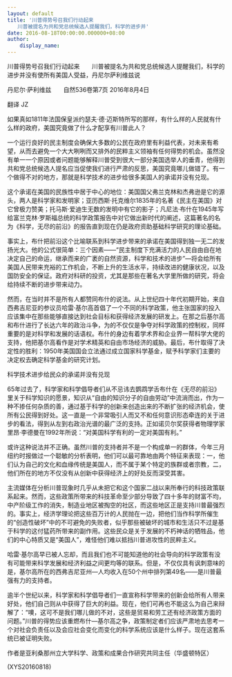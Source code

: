 ```yaml
---
layout: default
title: '川普得势号召我们行动起来
　　川普被提名为共和党总统候选人提醒我们，科学的进步并'
date: 2016-08-18T00:00:00.000000+08:00
author:
    display_name: 
---
```


川普得势号召我们行动起来　　川普被提名为共和党总统候选人提醒我们，科学的进步并没有使所有美国人受益，丹尼尔萨利维兹说

丹尼尔·萨利维兹　　自然536卷第7页 2016年8月4日

翻译 JZ

如果真如1811年法国保皇派约瑟夫·德·迈斯特所写的那样，有什么样的人民就有什么样的政府，美国究竟做了什么才配享有川普此人？

一个运行良好的民主制度会确保大多数的公民在政府里有利益代表，对未来有希望，从而去避免一个大大咧咧而又排外的民粹主义领袖有任何得势的机会。虽然没有单一一个原因或者问题能够解释川普受到很大一部分美国选举人的垂青，他得到共和党总统候选人提名应当促使我们进行严肃的反思，美国究竟哪儿做错了。有一个做得不对的地方，那就是科学技术的进步给很多美国人的承诺并没有兑现。

这个承诺在美国的民族性中居于中心的地位：美国国父弗兰克林和杰弗逊是它的源头，两人是科学家和发明家；亚历西斯·托克维尔1835年的名著《民主在美国》对它曾极力赞美；托马斯·爱迪生无数的发明中有它的影子；凡尼法·布什在1945年写给富兰克林·罗斯福总统的科学政策报告中对它做出新时代的阐述，这篇著名的名为《科学，无尽的前沿》的报告直到现在仍是政府资助基础科学研究的理论基础。

事实上，布什把前沿这个比喻联系到科学进步带来的承诺在美国得到独一无二的发扬光大。他的公式很简单：三个因素——“民主制度下充满活力的人民自由自在地决定自己的命运，继承而来的广袤的自然资源，科学和技术的进步”—将会给所有美国人民带来充裕的工作机会，不断上升的生活水平，持续改进的健康状况，以及国防安全的保证。政府对科研的投资，尤其是那些在著名大学里所做的研究，将会给持续不断的进步带来动力。

然而，在当时并不是所有人都赞同布什的说法。从上世纪四十年代初期开始，来自西弗吉尼亚的参议员哈雷·基尔高首倡了一个不同的科学政策，他主张国家的投入应该集中在那些能够直接达到社会目标和获得经济发展的研发上。在那之后基尔高和布什进行了长达六年的政治斗争，为的不仅仅是争夺对科学政策的控制权，同样重要的是对科学和发展的话语权。布什的身边有着学术界和企业界一帮科学大佬的支持，他把基尔高看作是对学术精英和自由市场经济的威胁。最后，布什取得了决定性的胜利：1950年美国国会立法通过成立国家科学基金，赋予科学家们主要的决定权去确定科学基金的研究计划。

科学技术进步给民众的承诺并没有兑现

65年过去了，科学家和科学倡导者们从不忌讳去鹦鹉学舌布什在《无尽的前沿》里关于科学知识的愿景，知识从“自由的知识分子的自由劳动”中流淌而出，作为一种不掺任何杂质的善，通过基于科学的创新来创造出来的不断扩张的经济机会，使所有公民得到好处。这一直是一个非常吸引人而又不和任何意识形态牵连的关于进步的看法，得到从左到右政治光谱的最广泛的支持。正如诺贝尔奖获得者物理学家里昂·李德曼在1992年所说：“对美国科学有利的一定对美国有利。”

或许这种说法并不正确。虽然川普的支持者并不是一个构成单一的群体，今年三月纽约时报做过一个聪敏的分析表明，他们可以最可靠地由两个特征来表现：一，他们认为自己的文化和血缘传统是美国人，而不属于某个特定的族群或者宗教，二，他们所在的地方不仅没有从创新中获得经济上的好处反而深受其害。

主流媒体在分析川普现象时几乎从未把它和这个国家二战以来所奉行的科技政策联系起来。然而，这些政策所带来的科技革命至少部分导致了四十多年的财富不均，中产阶级工作的消失，制造业地区被掏空的社区，而这些地区正是支持川普最强烈的。事实上，经济学理论把这些百万计的人民抛在一边，把他们当作科学所催生的“创造性破坏”中的不可避免的失败者，似乎那些被破坏的城市和生活只不过是基于科学的这付猛药所带来的副作用。这些民众是关于发展的不朽神话的牺牲品，他们的中心特质又是“美国人”，难怪他们难以抵挡川普进攻性的民粹主义。

哈雷·基尔高早已被人忘却，而且我们也不可能知道他的社会导向的科学政策有没有可能带来科学发展和经济利益之间更均等的联系。但是，不仅仅具有讽刺意味的是，基尔高所在的西弗吉尼亚州—人均收入在50个州中排列第49名——是川普最强有力的支持者。

逾半个世纪以来，科学家和科学倡导者们一直宣称科学带来的创新会给所有人带来好处，他们自己则从中获得了巨大的利益。现在，他们可再也不能这么为自己来辩解了：“噢，这可不是我们哪儿做的不对，这些是贸易和劳工还有经济政策方面的问题。”川普的得势应该重燃布什—基尔高之争，政策制定者们应该严肃地去思考一个对社会负责任以及会应社会变化而变化的科学系统应该是什么样子。现在这套系统已被证明失败。

作者是亚利桑那州立大学科学、政策和成果合作研究共同主任（华盛顿特区）

(XYS20160818)


